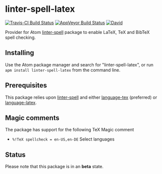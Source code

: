 # linter-spell-latex

[![Travis-CI Build Status](https://img.shields.io/travis/yitzchak/linter-spell-latex/master.svg?label=Linux/OSX%20build)](https://travis-ci.org/yitzchak/linter-spell-latex) [![AppVeyor Build Status](https://img.shields.io/appveyor/ci/yitzchak/linter-spell-latex/master.svg?label=Windows%20build)](https://ci.appveyor.com/project/yitzchak/linter-spell-latex) [![David](https://img.shields.io/david/yitzchak/linter-spell-latex.svg)](https://david-dm.org/yitzchak/linter-spell-latex)

Provider for Atom [linter-spell](https://atom.io/packages/linter-spell) package
to enable LaTeX, TeX and BibTeX spell checking.

## Installing

Use the Atom package manager and search for "linter-spell-latex", or run
`apm install linter-spell-latex` from the command line.

## Prerequisites

This package relies upon [linter-spell](https://atom.io/packages/linter-spell)
and either [language-tex](https://atom.io/packages/language-tex) (preferred) or
[language-latex](https://atom.io/packages/language-latex).

## Magic comments

The package has support for the following TeX Magic comment

*   `%!TeX spellcheck = en-US,en-DE` Select languages

## Status

Please note that this package is in an **beta** state.
